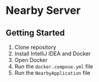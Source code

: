 # Nearby Server

## Getting Started
1. Clone repository
2. Install IntelliJ IDEA and Docker
3. Open Docker
4. Run the ```docker.compose.yml``` file
5. Run the ```NearbyApplication``` file